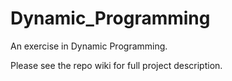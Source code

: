 # Dynamic_Programming
An exercise in Dynamic Programming.

Please see the repo wiki for full project description.
